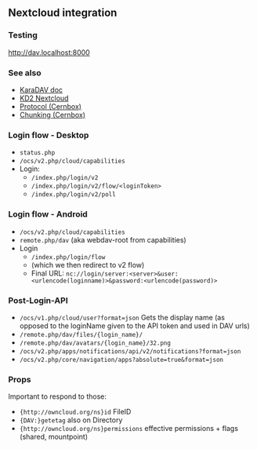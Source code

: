 ## Nextcloud integration

### Testing

http://dav.localhost:8000

### See also

* [KaraDAV doc](https://github.com/kd2org/karadav/blob/main/doc/NEXTCLOUD.md)
* [KD2 Nextcloud](https://github.com/kd2org/karadav/blob/main/lib/KD2/WebDAV/NextCloud.php)
* [Protocol (Cernbox)](https://github.com/cernbox/smashbox/blob/master/protocol/protocol.md)
* [Chunking (Cernbox)](https://github.com/cernbox/smashbox/blob/master/protocol/chunking.md)

### Login flow - Desktop

* `status.php`
* `/ocs/v2.php/cloud/capabilities`
* Login:
  * `/index.php/login/v2`
  * `/index.php/login/v2/flow/<loginToken>`
  * `/index.php/login/v2/poll`

### Login flow - Android

* `/ocs/v2.php/cloud/capabilities`
* `remote.php/dav` (aka webdav-root from capabilities)
* Login
  * `/index.php/login/flow`
  * (which we then redirect to v2 flow)
  * Final URL: `nc://login/server:<server>&user:<urlencode(loginname)>&password:<urlencode(password)>`

### Post-Login-API

* `/ocs/v1.php/cloud/user?format=json`
  Gets the display name (as opposed to the loginName given to the API token and used in DAV urls)
* `/remote.php/dav/files/{login_name}/`
* `/remote.php/dav/avatars/{login_name}/32.png`
* `/ocs/v2.php/apps/notifications/api/v2/notifications?format=json`
* `/ocs/v2.php/core/navigation/apps?absolute=true&format=json`

### Props

Important to respond to those:

* `{http://owncloud.org/ns}id` FileID
* `{DAV:}getetag` also on Directory
* `{http://owncloud.org/ns}permissions` effective permissions + flags (shared, mountpoint)
